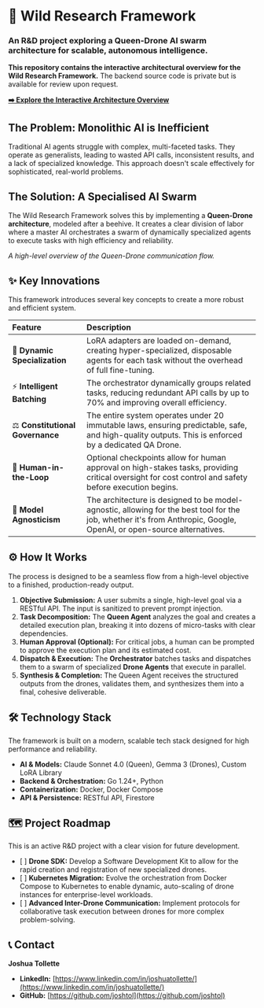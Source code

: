 # **👑 Wild Research Framework**

### **An R\&D project exploring a Queen-Drone AI swarm architecture for scalable, autonomous intelligence.**

**This repository contains the interactive architectural overview for the Wild Research Framework.** The backend source code is private but is available for review upon request.

[**➡️ Explore the Interactive Architecture Overview**](https://joshtol.github.io/wild-research-framework-overview/)

## **The Problem: Monolithic AI is Inefficient**

Traditional AI agents struggle with complex, multi-faceted tasks. They operate as generalists, leading to wasted API calls, inconsistent results, and a lack of specialized knowledge. This approach doesn't scale effectively for sophisticated, real-world problems.

## **The Solution: A Specialised AI Swarm**

The Wild Research Framework solves this by implementing a **Queen-Drone architecture**, modeled after a beehive. It creates a clear division of labor where a master AI orchestrates a swarm of dynamically specialized agents to execute tasks with high efficiency and reliability.

*A high-level overview of the Queen-Drone communication flow.*

## **✨ Key Innovations**

This framework introduces several key concepts to create a more robust and efficient system.

| Feature | Description |
| :---- | :---- |
| 🎯 **Dynamic Specialization** | LoRA adapters are loaded on-demand, creating hyper-specialized, disposable agents for each task without the overhead of full fine-tuning. |
| ⚡ **Intelligent Batching** | The orchestrator dynamically groups related tasks, reducing redundant API calls by up to 70% and improving overall efficiency. |
| ⚖️ **Constitutional Governance** | The entire system operates under 20 immutable laws, ensuring predictable, safe, and high-quality outputs. This is enforced by a dedicated QA Drone. |
| 🧐 **Human-in-the-Loop** | Optional checkpoints allow for human approval on high-stakes tasks, providing critical oversight for cost control and safety before execution begins. |
| 🧩 **Model Agnosticism** | The architecture is designed to be model-agnostic, allowing for the best tool for the job, whether it's from Anthropic, Google, OpenAI, or open-source alternatives. |

## **⚙️ How It Works**

The process is designed to be a seamless flow from a high-level objective to a finished, production-ready output.

1. **Objective Submission:** A user submits a single, high-level goal via a RESTful API. The input is sanitized to prevent prompt injection.  
2. **Task Decomposition:** The **Queen Agent** analyzes the goal and creates a detailed execution plan, breaking it into dozens of micro-tasks with clear dependencies.  
3. **Human Approval (Optional):** For critical jobs, a human can be prompted to approve the execution plan and its estimated cost.  
4. **Dispatch & Execution:** The **Orchestrator** batches tasks and dispatches them to a swarm of specialized **Drone Agents** that execute in parallel.  
5. **Synthesis & Completion:** The Queen Agent receives the structured outputs from the drones, validates them, and synthesizes them into a final, cohesive deliverable.

## **🛠️ Technology Stack**

The framework is built on a modern, scalable tech stack designed for high performance and reliability.

* **AI & Models:** Claude Sonnet 4.0 (Queen), Gemma 3 (Drones), Custom LoRA Library  
* **Backend & Orchestration:** Go 1.24+, Python  
* **Containerization:** Docker, Docker Compose  
* **API & Persistence:** RESTful API, Firestore

## **🗺️ Project Roadmap**

This is an active R\&D project with a clear vision for future development.

* \[ \] **Drone SDK:** Develop a Software Development Kit to allow for the rapid creation and registration of new specialized drones.  
* \[ \] **Kubernetes Migration:** Evolve the orchestration from Docker Compose to Kubernetes to enable dynamic, auto-scaling of drone instances for enterprise-level workloads.  
* \[ \] **Advanced Inter-Drone Communication:** Implement protocols for collaborative task execution between drones for more complex problem-solving.

## **📞 Contact**

**Joshua Tollette**

* **LinkedIn:** [https://www.linkedin.com/in/joshuatollette/](https://www.linkedin.com/in/joshuatollette/)  
* **GitHub:** [https://github.com/joshtol](https://github.com/joshtol)
